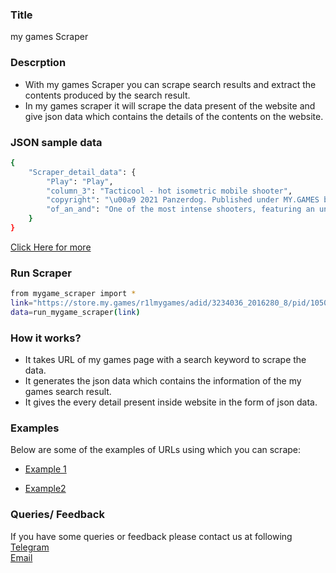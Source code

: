 ### Title

my games Scraper

### Descrption

* With my games Scraper you can scrape search results and extract the contents produced by the search result.
* In my games scraper it will scrape the data present of the website and give json data which contains the details of the contents on the website.

### JSON sample data
```sh
{
    "Scraper_detail_data": {
        "Play": "Play",
        "column_3": "Tacticool - hot isometric mobile shooter",
        "copyright": "\u00a9 2021 Panzerdog. Published under MY.GAMES brand. All rights reserved. All trademarks are the property of their respective owners.",
        "of_an_and": "One of the most intense shooters, featuring an unparalleled isometric view, realistic physics, cars, and destructible environment!"
    }
}
```

[Click Here for more](https://datakund-scraper.s3.amazonaws.com/datakund_6V2P6T4J2AQEHLD_json.json)

### Run Scraper
```sh
from mygame_scraper import *
link="https://store.my.games/r1lmygames/adid/3234036_2016280_8/pid/105039/pof/1/f/1/"
data=run_mygame_scraper(link)
```

### How it works?
* It takes URL of my games page with a search keyword to scrape the data.
* It generates the json data which contains the information of the my games search result.
* It gives the every detail present inside website in the form of json data.


### Examples
Below are some of the examples of URLs using which you can scrape:

* [Example 1](https://store.my.games/r1lmygames/adid/3234036_2016280_8/pid/105039/pof/1/f/1/)

* [Example2](https://store.my.games/r1lmygames/adid/3218899_2015512_8/pid/104682/pof/1/f/1/)


### Queries/ Feedback
If you have some queries or feedback please contact us at following    
[Telegram](https://t.me/datakund)  
[Email](abhishek@datakund.com)









